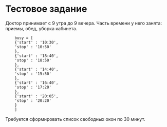 # Тестовое задание

Доктор принимает с 9 утра до 9 вечера.
Часть времени у него занята: приемы, обед, уборка кабинета.

```pyton
    busy = [
    {'start' : '10:30',
    'stop' : '10:50'
    },
    {'start' : '18:40',
    'stop' : '18:50'
    },
    {'start' : '14:40',
    'stop' : '15:50'
    },
    {'start' : '16:40',
    'stop' : '17:20'
    },
    {'start' : '20:05',
    'stop' : '20:20'
    }
    ]

``` 

Требуется сформировать список свободных окон по 30 минут.
